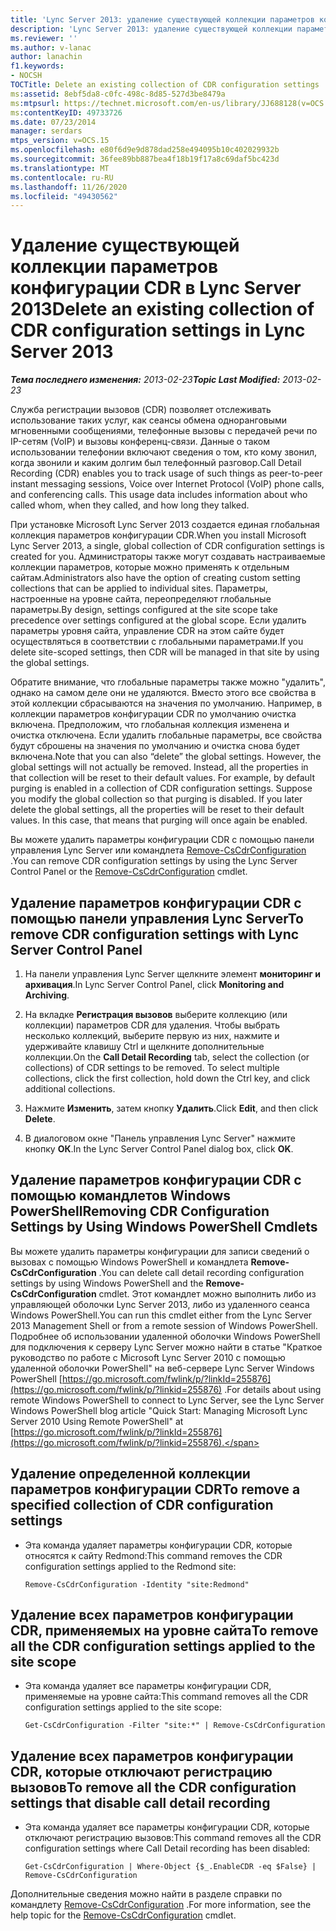 ```yaml
---
title: 'Lync Server 2013: удаление существующей коллекции параметров конфигурации CDR'
description: 'Lync Server 2013: удаление существующей коллекции параметров конфигурации CDR.'
ms.reviewer: ''
ms.author: v-lanac
author: lanachin
f1.keywords:
- NOCSH
TOCTitle: Delete an existing collection of CDR configuration settings
ms:assetid: 8ebf5da8-c0fc-498c-8d85-527d3be8479a
ms:mtpsurl: https://technet.microsoft.com/en-us/library/JJ688128(v=OCS.15)
ms:contentKeyID: 49733726
ms.date: 07/23/2014
manager: serdars
mtps_version: v=OCS.15
ms.openlocfilehash: e80f6d9e9d878dad258e494095b10c402029932b
ms.sourcegitcommit: 36fee89bb887bea4f18b19f17a8c69daf5bc423d
ms.translationtype: MT
ms.contentlocale: ru-RU
ms.lasthandoff: 11/26/2020
ms.locfileid: "49430562"
---
```

# <a name="delete-an-existing-collection-of-cdr-configuration-settings-in-lync-server-2013"></a><span data-ttu-id="f567e-103">Удаление существующей коллекции параметров конфигурации CDR в Lync Server 2013</span><span class="sxs-lookup"><span data-stu-id="f567e-103">Delete an existing collection of CDR configuration settings in Lync Server 2013</span></span>

<div data-xmlns="http://www.w3.org/1999/xhtml">

<div class="topic" data-xmlns="http://www.w3.org/1999/xhtml" data-msxsl="urn:schemas-microsoft-com:xslt" data-cs="https://msdn.microsoft.com/">

<div data-asp="https://msdn2.microsoft.com/asp">



</div>

<div id="mainSection">

<div id="mainBody"><span data-ttu-id="f567e-104">

<span> </span></span><span class="sxs-lookup"><span data-stu-id="f567e-104">

<span> </span></span></span>

<span data-ttu-id="f567e-105">_**Тема последнего изменения:** 2013-02-23_</span><span class="sxs-lookup"><span data-stu-id="f567e-105">_**Topic Last Modified:** 2013-02-23_</span></span>

<span data-ttu-id="f567e-p101">Служба регистрации вызовов (CDR) позволяет отслеживать использование таких услуг, как сеансы обмена одноранговыми мгновенными сообщениями, телефонные вызовы с передачей речи по IP-сетям (VoIP) и вызовы конференц-связи. Данные о таком использовании телефонии включают сведения о том, кто кому звонил, когда звонили и каким долгим был телефонный разговор.</span><span class="sxs-lookup"><span data-stu-id="f567e-p101">Call Detail Recording (CDR) enables you to track usage of such things as peer-to-peer instant messaging sessions, Voice over Internet Protocol (VoIP) phone calls, and conferencing calls. This usage data includes information about who called whom, when they called, and how long they talked.</span></span>

<span data-ttu-id="f567e-108">При установке Microsoft Lync Server 2013 создается единая глобальная коллекция параметров конфигурации CDR.</span><span class="sxs-lookup"><span data-stu-id="f567e-108">When you install Microsoft Lync Server 2013, a single, global collection of CDR configuration settings is created for you.</span></span> <span data-ttu-id="f567e-109">Администраторы также могут создавать настраиваемые коллекции параметров, которые можно применять к отдельным сайтам.</span><span class="sxs-lookup"><span data-stu-id="f567e-109">Administrators also have the option of creating custom setting collections that can be applied to individual sites.</span></span> <span data-ttu-id="f567e-110">Параметры, настроенные на уровне сайта, переопределяют глобальные параметры.</span><span class="sxs-lookup"><span data-stu-id="f567e-110">By design, settings configured at the site scope take precedence over settings configured at the global scope.</span></span> <span data-ttu-id="f567e-111">Если удалить параметры уровня сайта, управление CDR на этом сайте будет осуществляться в соответствии с глобальными параметрами.</span><span class="sxs-lookup"><span data-stu-id="f567e-111">If you delete site-scoped settings, then CDR will be managed in that site by using the global settings.</span></span>

<span data-ttu-id="f567e-p103">Обратите внимание, что глобальные параметры также можно "удалить", однако на самом деле они не удаляются. Вместо этого все свойства в этой коллекции сбрасываются на значения по умолчанию. Например, в коллекции параметров конфигурации CDR по умолчанию очистка включена. Предположим, что глобальная коллекция изменена и очистка отключена. Если удалить глобальные параметры, все свойства будут сброшены на значения по умолчанию и очистка снова будет включена.</span><span class="sxs-lookup"><span data-stu-id="f567e-p103">Note that you can also “delete” the global settings. However, the global settings will not actually be removed. Instead, all the properties in that collection will be reset to their default values. For example, by default purging is enabled in a collection of CDR configuration settings. Suppose you modify the global collection so that purging is disabled. If you later delete the global settings, all the properties will be reset to their default values. In this case, that means that purging will once again be enabled.</span></span>

<span data-ttu-id="f567e-119">Вы можете удалить параметры конфигурации CDR с помощью панели управления Lync Server или командлета [Remove-CsCdrConfiguration](https://docs.microsoft.com/powershell/module/skype/Remove-CsCdrConfiguration) .</span><span class="sxs-lookup"><span data-stu-id="f567e-119">You can remove CDR configuration settings by using the Lync Server Control Panel or the [Remove-CsCdrConfiguration](https://docs.microsoft.com/powershell/module/skype/Remove-CsCdrConfiguration) cmdlet.</span></span>

<div>

## <a name="to-remove-cdr-configuration-settings-with-lync-server-control-panel"></a><span data-ttu-id="f567e-120">Удаление параметров конфигурации CDR с помощью панели управления Lync Server</span><span class="sxs-lookup"><span data-stu-id="f567e-120">To remove CDR configuration settings with Lync Server Control Panel</span></span>

1.  <span data-ttu-id="f567e-121">На панели управления Lync Server щелкните элемент **мониторинг и архивация**.</span><span class="sxs-lookup"><span data-stu-id="f567e-121">In Lync Server Control Panel, click **Monitoring and Archiving**.</span></span>

2.  <span data-ttu-id="f567e-p104">На вкладке **Регистрация вызовов** выберите коллекцию (или коллекции) параметров CDR для удаления. Чтобы выбрать несколько коллекций, выберите первую из них, нажмите и удерживайте клавишу Ctrl и щелкните дополнительные коллекции.</span><span class="sxs-lookup"><span data-stu-id="f567e-p104">On the **Call Detail Recording** tab, select the collection (or collections) of CDR settings to be removed. To select multiple collections, click the first collection, hold down the Ctrl key, and click additional collections.</span></span>

3.  <span data-ttu-id="f567e-124">Нажмите **Изменить**, затем кнопку **Удалить**.</span><span class="sxs-lookup"><span data-stu-id="f567e-124">Click **Edit**, and then click **Delete**.</span></span>

4.  <span data-ttu-id="f567e-125">В диалоговом окне "Панель управления Lync Server" нажмите кнопку **ОК**.</span><span class="sxs-lookup"><span data-stu-id="f567e-125">In the Lync Server Control Panel dialog box, click **OK**.</span></span>

</div>

<div>

## <a name="removing-cdr-configuration-settings-by-using-windows-powershell-cmdlets"></a><span data-ttu-id="f567e-126">Удаление параметров конфигурации CDR с помощью командлетов Windows PowerShell</span><span class="sxs-lookup"><span data-stu-id="f567e-126">Removing CDR Configuration Settings by Using Windows PowerShell Cmdlets</span></span>

<span data-ttu-id="f567e-127">Вы можете удалить параметры конфигурации для записи сведений о вызовах с помощью Windows PowerShell и командлета **Remove-CsCdrConfiguration** .</span><span class="sxs-lookup"><span data-stu-id="f567e-127">You can delete call detail recording configuration settings by using Windows PowerShell and the **Remove-CsCdrConfiguration** cmdlet.</span></span> <span data-ttu-id="f567e-128">Этот командлет можно выполнить либо из управляющей оболочки Lync Server 2013, либо из удаленного сеанса Windows PowerShell.</span><span class="sxs-lookup"><span data-stu-id="f567e-128">You can run this cmdlet either from the Lync Server 2013 Management Shell or from a remote session of Windows PowerShell.</span></span> <span data-ttu-id="f567e-129">Подробнее об использовании удаленной оболочки Windows PowerShell для подключения к серверу Lync Server можно найти в статье "Краткое руководство по работе с Microsoft Lync Server 2010 с помощью удаленной оболочки PowerShell" на веб-сервере Lync Server Windows PowerShell [https://go.microsoft.com/fwlink/p/?linkId=255876](https://go.microsoft.com/fwlink/p/?linkid=255876) .</span><span class="sxs-lookup"><span data-stu-id="f567e-129">For details about using remote Windows PowerShell to connect to Lync Server, see the Lync Server Windows PowerShell blog article "Quick Start: Managing Microsoft Lync Server 2010 Using Remote PowerShell" at [https://go.microsoft.com/fwlink/p/?linkId=255876](https://go.microsoft.com/fwlink/p/?linkid=255876).</span></span>

<div>

## <a name="to-remove-a-specified-collection-of-cdr-configuration-settings"></a><span data-ttu-id="f567e-130">Удаление определенной коллекции параметров конфигурации CDR</span><span class="sxs-lookup"><span data-stu-id="f567e-130">To remove a specified collection of CDR configuration settings</span></span>

  - <span data-ttu-id="f567e-131">Эта команда удаляет параметры конфигурации CDR, которые относятся к сайту Redmond:</span><span class="sxs-lookup"><span data-stu-id="f567e-131">This command removes the CDR configuration settings applied to the Redmond site:</span></span>
    
        Remove-CsCdrConfiguration -Identity "site:Redmond"

</div>

<div>

## <a name="to-remove-all-the-cdr-configuration-settings-applied-to-the-site-scope"></a><span data-ttu-id="f567e-132">Удаление всех параметров конфигурации CDR, применяемых на уровне сайта</span><span class="sxs-lookup"><span data-stu-id="f567e-132">To remove all the CDR configuration settings applied to the site scope</span></span>

  - <span data-ttu-id="f567e-133">Эта команда удаляет все параметры конфигурации CDR, применяемые на уровне сайта:</span><span class="sxs-lookup"><span data-stu-id="f567e-133">This command removes all the CDR configuration settings applied to the site scope:</span></span>
    
        Get-CsCdrConfiguration -Filter "site:*" | Remove-CsCdrConfiguration

</div>

<div>

## <a name="to-remove-all-the-cdr-configuration-settings-that-disable-call-detail-recording"></a><span data-ttu-id="f567e-134">Удаление всех параметров конфигурации CDR, которые отключают регистрацию вызовов</span><span class="sxs-lookup"><span data-stu-id="f567e-134">To remove all the CDR configuration settings that disable call detail recording</span></span>

  - <span data-ttu-id="f567e-135">Эта команда удаляет все параметры конфигурации CDR, которые отключают регистрацию вызовов:</span><span class="sxs-lookup"><span data-stu-id="f567e-135">This command removes all the CDR configuration settings where Call Detail recording has been disabled:</span></span>
    
        Get-CsCdrConfiguration | Where-Object {$_.EnableCDR -eq $False} | Remove-CsCdrConfiguration

</div>

<span data-ttu-id="f567e-136">Дополнительные сведения можно найти в разделе справки по командлету [Remove-CsCdrConfiguration](https://docs.microsoft.com/powershell/module/skype/Remove-CsCdrConfiguration) .</span><span class="sxs-lookup"><span data-stu-id="f567e-136">For more information, see the help topic for the [Remove-CsCdrConfiguration](https://docs.microsoft.com/powershell/module/skype/Remove-CsCdrConfiguration) cmdlet.</span></span>

<span data-ttu-id="f567e-137"></div>

</div>

<span> </span>

</div>

</div>

</span><span class="sxs-lookup"><span data-stu-id="f567e-137"></div>

</div>

<span> </span>

</div>

</div>

</span></span></div>

